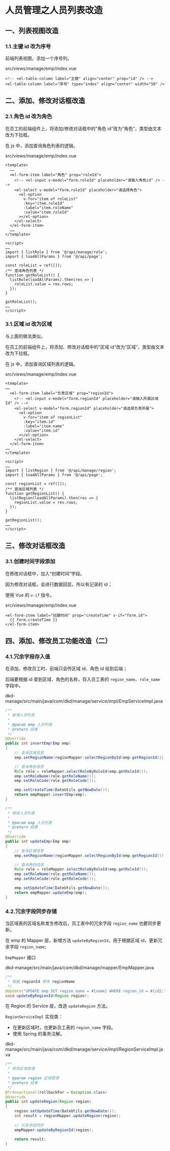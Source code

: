 # 人员管理之人员列表改造

## 一、列表视图改造

### 1.1.主键 id 改为序号

前端列表视图，添加一个序号列。

src/views/manage/emp/index.vue

```vue
<!-- <el-table-column label="主键" align="center" prop="id" /> -->
<el-table-column label="序号" type="index" align="center" width="50" />
```

## 二、添加、修改对话框改造

### 2.1.角色 id 改为角色

在员工的前端组件上，将添加/修改对话框中的”角色 id“改为”角色“，类型由文本改为下拉框。

在 js 中，添加查询角色列表的逻辑。

src/views/manage/emp/index.vue

```vue
<template>
  ……
  <el-form-item label="角色" prop="roleId">
    <!-- <el-input v-model="form.roleId" placeholder="请输入角色id" /> -->
    <el-select v-model="form.roleId" placeholder="请选择角色">
      <el-option
        v-for="item of roleList"
        :key="item.roleId"
        :label="item.roleName"
        :value="item.roleId"
      ></el-option>
    </el-select>
  </el-form-item>
  ……
</template>

<script>
……
import { listRole } from '@/api/manage/role';
import { loadAllParams } from '@/api/page';
  
const roleList = ref([]);
/** 查询角色列表 */
function getRoleList() {
  listRole(loadAllParams).then(res => {
    roleList.value = res.rows;
  });
}
  
getRoleList();
……
</script>
```

### 3.1.区域 id 改为区域

与上面的做法类似。

在员工的前端组件上，将添加、修改对话框中的”区域 id“改为”区域“，类型由文本改为下拉框。

在 js 中，添加查询区域列表的逻辑。

src/views/manage/emp/index.vue

```vue
<template>
……
  <el-form-item label="负责区域" prop="regionId">
    <!-- <el-input v-model="form.regionId" placeholder="请输入所属区域Id" /> -->
    <el-select v-model="form.regionId" placeholder="请选择负责所属">
      <el-option
        v-for="item of regionList"
        :key="item.id"
        :label="item.name"
        :value="item.id"
      ></el-option>
    </el-select>
  </el-form-item>
……
</template>

<script>
……
import { listRegion } from '@/api/manage/region';
import { loadAllParams } from '@/api/page';
  
const regionList = ref([]);
/** 查询区域列表 */
function getRegionList() {
  listRegion(loadAllParams).then(res => {
    regionList.value = res.rows;
  });
}

getRegionList();
……
</script>
```

## 三、修改对话框改造

### 3.1.创建时间字段添加

在修改对话框中，加入“创建时间”字段。

因为修改对话框，会进行数据回显，所以有记录的 id；

使用 Vue 的 `v-if` 指令。

src/views/manage/emp/index.vue

```vue
<el-form-item label="创建时间" prop="createTime" v-if="form.id">
  {{ form.createTime }}
</el-form-item>
```

## 四、添加、修改员工功能改造（二）

### 4.1.冗余字段存入值

在添加、修改员工时，前端只会传区域 id、角色 id 给到后端；

后端要根据 id 查到区域、角色的名称，存入员工表的 `region_name`、`role_name` 字段中。

dkd-manage/src/main/java/com/dkd/manage/service/impl/EmpServiceImpl.java

```java
/**
 * 新增人员列表
 * 
 * @param emp 人员列表
 * @return 结果
 */
@Override
public int insertEmp(Emp emp)
{
    // 查询区域信息
    emp.setRegionName(regionMapper.selectRegionById(emp.getRegionId()).getName());

    // 查询角色信息
    Role role = roleMapper.selectRoleByRoleId(emp.getRoleId());
    emp.setRoleName(role.getRoleName());
    emp.setRoleCode(role.getRoleCode());

    emp.setCreateTime(DateUtils.getNowDate());
    return empMapper.insertEmp(emp);
}

/**
 * 修改人员列表
 * 
 * @param emp 人员列表
 * @return 结果
 */
@Override
public int updateEmp(Emp emp)
{
    // 查询区域信息
    emp.setRegionName(regionMapper.selectRegionById(emp.getRegionId()).getName());

    // 查询角色信息
    Role role = roleMapper.selectRoleByRoleId(emp.getRoleId());
    emp.setRoleName(role.getRoleName());
    emp.setRoleCode(role.getRoleCode());

    emp.setUpdateTime(DateUtils.getNowDate());
    return empMapper.updateEmp(emp);
}
```

### 4.2.冗余字段同步存储

当区域表的区域名称发生修改后，员工表中的冗余字段 `region_name` 也要同步更新。

在 emp 的 Mapper 层，新增方法 `updateByRegionId`，用于根据区域 id，更新冗余字段 `region_name`;

`EmpMapper` 接口

dkd-manage/src/main/java/com/dkd/manage/mapper/EmpMapper.java

```java
/**
 * 根据 regionId 修改 regionName
 */
@Update("UPDATE emp SET region_name = #{name} WHERE region_id = #{id};")
void updateByRegionId(Region region);
```

在 Region 的 Service 层，改造 `updateRegion` 方法。

`RegionServiceImpl` 实现类：

- 在更新区域时，也更新员工表的 `region_name` 字段。
- 使用 Spring 的事务注解。

dkd-manage/src/main/java/com/dkd/manage/service/impl/RegionServiceImpl.java

```java
/**
 * 修改区域管理
 * 
 * @param region 区域管理
 * @return 结果
 */
@Transactional(rollbackFor = Exception.class)
@Override
public int updateRegion(Region region)
{
    region.setUpdateTime(DateUtils.getNowDate());
    int result = regionMapper.updateRegion(region);
    
    // 冗余字段同步
    empMapper.updateByRegionId(region);
    
    return result;
}
```
